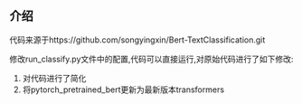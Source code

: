 ## 介绍
代码来源于https://github.com/songyingxin/Bert-TextClassification.git

修改run_classify.py文件中的配置,代码可以直接运行,对原始代码进行了如下修改:
1. 对代码进行了简化
2. 将pytorch_pretrained_bert更新为最新版本transformers  
